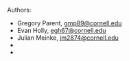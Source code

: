 Authors:
- Gregory Parent, gmp89@cornell.edu
- Evan Holly, egh67@cornell.edu
- Julian Meinke, jm2874@cornell.edu
-
-
